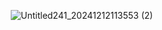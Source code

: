        ![Untitled241_20241212113553 (2)](https://github.com/user-attachments/assets/dcc71788-ea16-44a7-9d40-3c4af54fc0c1)


<!---!
mulloily/mulloily is a ✨ special ✨ repository because its `README.md` (this file) appears on your GitHub profile.
You can click the Preview link to take a look at your changes.
--->
